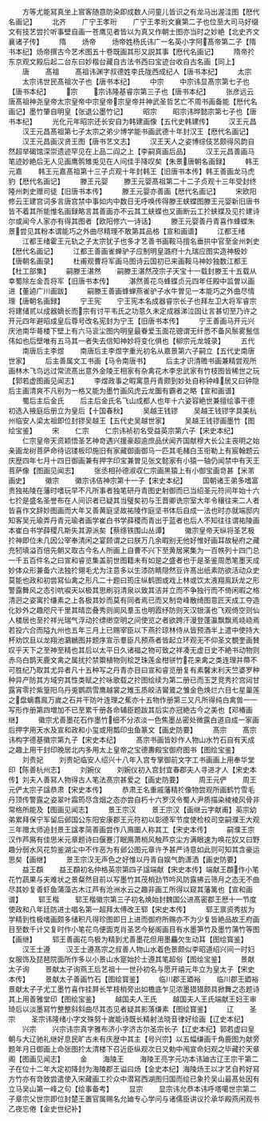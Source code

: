 <!-- { "loadSidebar": true } -->
　　方等尤能冩真坐上賔客随意防染即成数人问童儿皆识之有龙马出渥洼图【厯代名画记】
　　北齐
　　广宁王孝珩
　　广宁王孝珩文襄第二子也位至大司马好缀文有技艺尝扵听事壁自画一苍鹰见者皆以为真又作朝士图亦当时之妙絶【北史齐文襄诸子传】
　　隋
　　炀帝
　　炀帝姓杨氏讳广一名英小字阿髙帝第二子【隋书本纪】炀帝撰古今艺术图五十卷既画其形又説其事【厯代名画记】
　　隋帝扵东京观文殿后起二台东曰妙楷台藏自古法书西曰宝迹台收自古名画【同上】
　　唐
　　髙祖
　　髙祖讳渊字叔德姓李氏陇西成纪人【唐书本纪】
　　太宗
　　太宗讳世民髙祖次子也【唐书本纪】
　　中宗
　　中宗讳显髙宗第七子也【唐书本纪】
　　宗
　　宗讳隆基睿宗第三子也【唐书本纪】
　　张彦远云唐髙祖神尧皇帝太宗皇帝中宗皇帝宗皇帝并神武圣哲艺亡不周书画备能【厯代名画记】墨竹肇自明皇【张退公墨竹记】
　　昭宗
　　昭宗讳晔懿宗第七子也【唐书本纪】
　　光化元年昭宗还长安自为韩建画像【五代史韩建传】
　　汉王元昌
　　汉王元昌髙祖第七子太宗之弟少博学能书画武德十年封汉王【厯代名画记】
　　汉王元昌画汉贤王图【唐书艺文志】
　　汉王天人之姿博综伎艺颇得风韵自然超举碣馆深崇遗迹罕见在上品二阎之上【李嗣真画后品】
　　汉王元昌善画马笔迹妙絶后无人见画鹰鹘雉兎见在人间佳手降叹矣【朱景唐朝名画録】
　　韩王元嘉
　　韩王元嘉髙祖第十三子贞观十年封韩王【旧唐书本传】韩王善画龙马虎豹【厯代名画记】
　　滕王元婴
　　滕王元婴髙祖第二十二子贞观十三年受封终隆州刺史赠司徒【旧唐书本传】
　　滕王元婴亦善画【厯代名画记】
　　宋欧阳修云王建宫词多言唐宫禁中事如内中数日无呼唤传得滕王蛱蝶图滕王元婴新旧唐书皆不着其所能惟名画録略言其善画亦不云其工蛱蝶也又画断云工扵蛱蝶及见扵建诗尔或闻今人家亦有得其图者【欧阳修六一诗话】
　　滕王元婴善丹青喜作蜂蝶朱景尝见其粉本谓能巧之外曲尽精理不敢第其品格【宣和画谱】
　　江都王绪
　　江都王绪霍王元轨之子太宗犹子也多才艺善书画鞍马擅名垂拱中官至金州刺史【厯代名画记】
　　江都王善画雀蝉驴子应制明皇潞府十九瑞应图实造神极妙【唐朝名画录】
　　杜甫观曹将军画马图诗云国初已来画鞍马神妙独数江都王【杜工部集】
　　嗣滕王湛然
　　嗣滕王湛然茂宗子天宝十一载封滕王十五载从幸蜀除左金吾将军【旧唐书本传】
　　湛然善花鸟蜂蝶贞元四年任殿中监曽以画进【董逌广川画跋】
　　嗣滕王善画蜂蝉燕雀驴子水牛曽见一本能巧之外曲尽情理【唐朝名画録】
　　宁王宪
　　宁王宪本名成器睿宗长子也拜左卫大将军睿宗将建储贰以成器嫡长而宗有讨平韦氏之功意久未定成器涕泣固让言甚切至乃许之开元四年避昭成皇后尊号改名宪封为宁王【旧唐书本传】
　　宁王善画马开元兴庆池南华蕚楼下壁上有六马衮尘图内明皇最眷爱玉面花骢谓无纤悉不备风鬃雾鬛信伟如也后壁唯有五马其一者失去信知神妙将变化俱也【柳宗元龙城录】
　　五代
　　南唐后主李煜
　　南唐后主李煜字重光初名从嘉景第六子嗣立【五代史南唐世家】
　　后主善属文工书画【马令南唐书】
　　后主才识清赡书画兼精尝观所画林木飞鸟远过常流髙出意外金陵王相家有杂禽花木李忠武家有竹枝图皆稀世之玩【郭若虚图画见闻志】
　　李煜政事之暇寓意丹青颇到妙处自称钟峰居又曰钟隠后主画清爽不凡别为一格又能为墨竹画风虎云龙圗有霸者之略【宣和画谱】
　　蜀后主后金氏
　　后主后金氏名飞山成都人也年十六姿容絶世兼擅绘事干德初选入掖庭后册立为皇后【十国春秋】
　　吴越王钱镠
　　吴越王钱镠字具美杭州临安人梁太祖即位封镠吴越王【五代史吴越世家】
　　吴越王钱镠画墨竹【图绘宝鉴】
　　宋
　　仁宗
　　仁宗讳祯初名受益英宗第六子【宋史本纪】
　　仁宗皇帝天资颖悟圣艺神竒遇兴援豪超逾庶品伏闻齐国献穆大长公主丧明之始亲画龙树菩萨命待诏镂板印施旧有家藏御画御马一匹其毛赭白玉衔勒上有宸翰题云庆歴四年七月十四日御画兼有押字印宝兼曽见张文懿家有小猿一轴仍闻禁中有天王菩萨像【图画见闻志】
　　张丞相孙德淑収仁宗画黑猿上有小御宝画竒甚【米芾画史】
　　徽宗
　　徽宗讳佶神宗第十一子【宋史本纪】
　　国朝诸王弟多嗜富贵独祐陵在藩时嗜玩早不凡所事者独笔研丹青图史射御而已当绍圣元符间年始十六七扵是盛名圣誉布在人间识者已疑其当璧矣初与王晋卿诜宗室大年令穰往来二人者皆喜作文辞妙图画而大年又善黄庭坚故祐陵作庭坚书体后自成一法也时亦就端邸内知客吴元瑜弄丹青元瑜者画学崔白书学薛稷而青出于蓝者也后人不知往往谓祐陵画本崔白书学薛稷凡斯失其源派矣【蔡绦铁围山丛谭】
　　徽宗皇帝天纵将圣艺极扵神即位未几因公宰奉清闲之宴顾谓之曰朕万几余暇别无他好惟好画耳故秘府之藏充牣填溢百倍先朝又取古今名人所画上自曹不兴下至黄居宷集为一百帙列十四门总一千五百件名之曰宣和睿览集盖前世图籍未有如是之盛者也于是圣鉴周悉笔墨天成妙体众形兼备六法独扵翎毛尤为注意多以生漆防睛隠然豆许髙出纸素防欲活动众史莫能也政和初尝冩仙禽之形凡二十题曰筠庄纵鹤图或戏上林或饮太液翔鳯跃龙之形警露舞风之态引吭唳天以极其思刷羽清泉以致其洁并立而不争独行而不倚闲暇之格清迥之姿寓扵缣素之上各极其妙而莫有同者焉已而又制竒峰散绮图意匠天成工夺造化妙外之趣咫尺千里其晴峦叠秀则阆风羣玉也明霞纾防则天汉银潢也飞观倚空则仙人楼居也至扵祥光瑞气浮动扵缥缈空明之间使览之者欲跨汗漫登蓬瀛飘飘焉峣峣焉若投六合而隘九州也五年三月上已赐宰臣以下燕扵琼林侍从皆预酒半上遣中使持大杯劝饮且以龙翔池鸂鶒图并题序宣示羣臣凡预燕者皆起立环观无不仰圣文覩奎画賛叹乎天下之至神至精也其后以太平日久诸福之物可致之祥凑无虚日史不絶书动物则赤乌白鹊天鹿文禽之属扰扵禁籞植物则桧芝珠莲金柑骈竹花来禽之类连理并蔕不可胜纪乃取其尤异者凡十五种写之丹青亦目曰宣和睿览册复有素馨末利天竺婆罗种种异产防其方域穷其性类赋之扵咏歌载之扵图绘续为第二册已而玉芝竞秀扵宫闼甘露宵零扵紫篁阳乌丹兎鹦鹉雪鹰越裳之雉玉质皎洁鸑鷟之雏金色焕烂六目七星巢莲之盘螭翥鳯万嵗之石并干防叶连理之蕉亦十五物作册第三又凡所得纯白禽兽一一写形作册第四増加不已至累千册各命辅臣题跋其后实亦冠絶古今之美也【邓椿画继】
　　徽宗尤善墨花石作墨竹细不分浓淡一色焦墨丛密处微露白道自成一家画后押字用天水及宣和政和小玺或用瓢印虫鱼篆文【画史防要】
　　髙宗
　　髙宗讳构字德基徽宗第九子【宋史本纪】
　　髙宗书画皆妙作人物山水竹石自有天成之趣上用干封印晚居北内多用太上皇帝之宝德夀殿宝御府图书【图绘宝鉴】
　　刘贵妃
　　刘贵妃临安人绍兴十八年入宫专掌御前文字工书画画上用奉华堂印【陈善杭州志】
　　刘婉仪
　　刘婉仪初入宫封宜春郡夫人寻进才人【宋史本传】刘夫人善冩人物得古人笔法髙宗甚爱之【画史防要】
　　周王元俨
　　周王元俨太宗子諡恭肃【宋史本传】
　　恭肃王名重戚藩精扵像物尝观所画鹤竹雪毛丹顶传警露之姿翠叶霜筠尽含烟之态亦尝自朽十六罗汉令蜀人尹质描染棱棱风骨非常格所能及【图画见闻志】
　　景王宗汉
　　景王宗汉【画继云字献甫】英宗幼弟累拜保宁军留后邺国公东阳安康郡王元符初以彰德军节度使检校司空嗣濮王大观三年赠太师追封景王諡孝简善画尝作八鳫圗人称其工【宋史本传】
　　嗣濮王宗汉作芦鳫有佳思米元章题诗曰偃蹇汀眠鳫萧梢风触芦京尘方满眼速为唤花奴又曰野趣分弱水风花剪鉴湖尘中不作恶为有邺公图元章许予甚严诗意如此则可知其含豪运思矣【画继】
　　景王宗汉无声色之好惟以丹青自娱气韵潇洒【画史防要】
　　益王頵
　　益王頵初名仲格英宗第四子諡端献【宋史本传】端献王頵作小笔花竹蔬果与夫难状之景粲然目前以写墨竹其茂梢劲节吟风防露拂云筛月之态无不曲尽其妙复善虾鱼蒲藻古木江芦有沧洲水云之趣非画工所得以窥其藩篱也【宣和画谱】
　　郓王楷
　　郓王楷徽宗第三子初名焕始封魏国公进髙密郡王厯十一节度使政和八年廷防进士唱名第一超拜太傅改王郓【宋史本传】
　　郓王禀资秀拔为学精到性极嗜画颇多储积凡得珍图即日上进而御府所赐亦不为少复皆絶品故王府画目至数千计又复时作小笔花鸟便面克肖圣艺今秘阁画目有水墨笋竹及墨竹蒲竹等图【画继】
　　郓王善画花鸟极为精到尤善墨花但用墨麤欠生动耳【图绘寳鉴】
　　汉王士遵
　　汉王士遵髙宗之叔善人物山水着色景颇似李昭道绍兴间一时妇女服饰及琵琶院面所作多以小景山水寔始扵士遵其笔超俗【图绘宝鉴】
　　景献太子询
　　景献太子询燕王后艺祖十一世孙初名与愿开禧元年立为皇太子【宋史本传】
　　景献太子善画竹石【图绘寳鉴】
　　临川郡王廼裕
　　临川郡王廼裕景献太子子尤工墨竹喜作挂屛长竿枝梢旁出如檐底乍见浓墨猎猎颇具掀舞之态题诗其上用善雅堂印【图绘宝鉴】
　　越国夫人王氏
　　越国夫人王氏端献王妇王审琦后以淡墨冩竹整整斜斜曲尽其态见者疑其影落缣素【图绘寳鉴】
　　辽
　　圣宗
　　圣宗讳隆绪小字文殊努十嵗能诗既长精射法晓音律好绘画【辽史本纪】
　　兴宗
　　兴宗讳宗真字雅布济小字济古尔圣宗长子【辽史本纪】郭若虚曰皇朝与大辽驰礼继好息民旷古未有庆歴中其主【号兴宗】以五幅缣画千角鹿图为献旁题年月日御画上命张图扵太清楼下召近臣纵观次日又勅中闱宣命妇观之毕藏扵天章阁【图画见闻志】
　　金
　　海陵王
　　海陵王亮字元功本讳廸古辽王宗干第二子在位十二年大定初降封为海陵郡王谥曰炀【金史本纪】海陵炀王以才艺自矜好冩方竹亦有竒致尝遣使入宋藏画工扵众中潜冩西湖图归国而绘已象扵吴山最髙处因有立马吴山第一峰之句【绘事备考】
　　显宗
　　显宗讳允恭本讳呼塔噶世宗第二子章宗父世宗即位封楚王置官属赐名允廸专心学问与诸儒臣讲议扵承华殿燕闲观书乙夜忘倦【金史世纪补】
